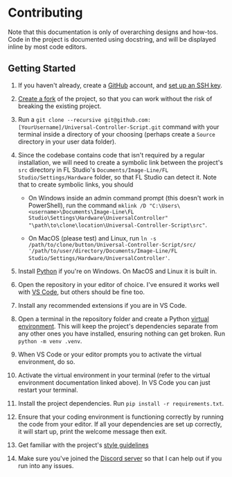 
# Contributing

Note that this documentation is only of overarching designs and how-tos. Code
in the project is documented using docstring, and will be displayed inline by
most code editors.

## Getting Started

1.  If you haven't already, create a [GitHub](https://github.com/) account, and
    [set up an SSH key](https://docs.github.com/en/authentication/connecting-to-github-with-ssh).

2.  [Create a fork](https://docs.github.com/en/get-started/quickstart/fork-a-repo)
    of the project, so that you can work without the risk of breaking the
    existing project.

3.  Run a `git clone --recursive git@github.com:[YourUsername]/Universal-Controller-Script.git`
    command with your terminal inside a directory of your choosing (perhaps
    create a `Source` directory in your user data folder).

4.  Since the codebase contains code that isn't required by a regular
    installation, we will need to create a symbolic link between the project's
    `src` directory in FL Studio's
    `Documents/Image-Line/FL Studio/Settings/Hardware` folder, so that FL
    Studio can detect it. Note that to create symbolic links, you should

    * On Windows inside an admin command prompt (this doesn't work in
      PowerShell), run the command
      `mklink /D "C:\Users\<username>\Documents\Image-Line\FL Studio\Settings\Hardware\UniversalController" "\path\to\clone\location\Universal-Controller-Script\src"`.

    * On MacOS (please test) and Linux, run
      `ln -s /path/to/clone/button/Universal-Controller-Script/src/ '/path/to/user/directory/Documents/Image-Line/FL Studio/Settings/Hardware/UniversalController'`.

3.  Install [Python](https://www.python.org/downloads/) if you're on Windows.
    On MacOS and Linux it is built in.

4.  Open the repository in your editor of choice. I've ensured it works well
    with [VS Code](https://code.visualstudio.com), but others should be fine
    too.

5.  Install any recommended extensions if you are in VS Code.

6.  Open a terminal in the repository folder and create a Python
    [virtual environment](https://docs.python.org/3/library/venv.html). This
    will keep the project's dependencies separate from any other ones you have
    installed, ensuring nothing can get broken. Run `python -m venv .venv`.

7.  When VS Code or your editor prompts you to activate the virtual
    environment, do so.

8.  Activate the virtual environment in your terminal (refer to the virtual
    environment documentation linked above). In VS Code you can just restart
    your terminal.

9.  Install the project dependencies. Run `pip install -r requirements.txt`.

10. Ensure that your coding environment is functioning correctly by running the
    code from your editor. If all your dependencies are set up correctly, it
    will start up, print the welcome message then exit.

11. Get familiar with the project's [style guidelines](style.md)

12. Make sure you've joined the [Discord server](https://discord.gg/6vpfJUF) 
    so that I can help out if you run into any issues.
